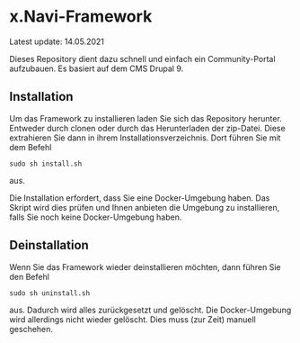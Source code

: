 # x.Navi-Framework
Latest update: 14.05.2021

Dieses Repository dient dazu schnell und einfach ein Community-Portal aufzubauen. Es basiert auf dem CMS Drupal 9.

## Installation

Um das Framework zu installieren laden Sie sich das Repository herunter. Entweder durch clonen oder durch das Herunterladen der zip-Datei. Diese extrahieren Sie dann in ihrem Installationsverzeichnis. Dort führen Sie mit dem Befehl

```shell
sudo sh install.sh
```
aus.

Die Installation erfordert, dass Sie eine Docker-Umgebung haben. Das Skript wird dies prüfen und Ihnen anbieten die Umgebung zu installieren, falls Sie noch keine Docker-Umgebung haben.

## Deinstallation

Wenn Sie das Framework wieder deinstallieren möchten, dann führen Sie den Befehl

```
sudo sh uninstall.sh
```
aus. Dadurch wird alles zurückgesetzt und gelöscht. Die Docker-Umgebung wird allerdings nicht wieder gelöscht. Dies muss (zur Zeit) manuell geschehen. 